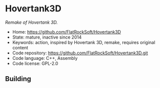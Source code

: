 # Hovertank3D

_Remake of Hovertank 3D._

- Home: https://github.com/FlatRockSoft/Hovertank3D
- State: mature, inactive since 2014
- Keywords: action, inspired by Hovertank 3D, remake, requires original content
- Code repository: https://github.com/FlatRockSoft/Hovertank3D.git
- Code language: C++, Assembly
- Code license: GPL-2.0

## Building
